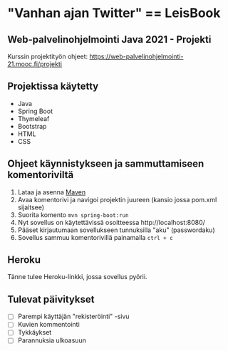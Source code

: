 # "Vanhan ajan Twitter" == LeisBook

## Web-palvelinohjelmointi Java 2021 - Projekti

Kurssin projektityön ohjeet: https://web-palvelinohjelmointi-21.mooc.fi/projekti

## Projektissa käytetty
- Java
- Spring Boot
- Thymeleaf
- Bootstrap
- HTML
- CSS

## Ohjeet käynnistykseen ja sammuttamiseen komentoriviltä
1. Lataa ja asenna [Maven](https://mkyong.com/maven/how-to-install-maven-in-windows/)
2. Avaa komentorivi ja navigoi projektin juureen (kansio jossa pom.xml sijaitsee)
3. Suorita komento  `mvn spring-boot:run`
4. Nyt sovellus on käytettävissä osoitteessa http://localhost:8080/
5. Pääset kirjautumaan sovellukseen tunnuksilla "aku" (passwordaku)
6. Sovellus sammuu komentorivillä painamalla `ctrl + c`


## Heroku
Tänne tulee Heroku-linkki, jossa sovellus pyörii.

## Tulevat päivitykset
- [ ] Parempi käyttäjän "rekisteröinti" -sivu
- [ ] Kuvien kommentointi
- [ ] Tykkäykset
- [ ] Parannuksia ulkoasuun
